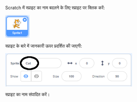 Scratch में स्प्राइट का नाम बदलने के लिए स्प्राइट पर क्लिक करें:

![screenshot](images/rename-info.png)

स्प्राइट के बारे में जानकारी ऊपर प्रदर्शित की जाएगी:

![screenshot](images/rename-change.png)

स्प्राइट का नाम संपादित करें।